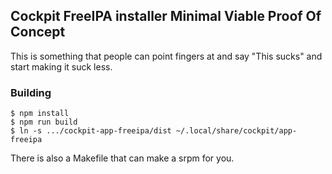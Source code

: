 ## Cockpit FreeIPA installer Minimal Viable Proof Of Concept

This is something that people can point fingers at and say "This
sucks" and start making it suck less.

### Building

```
$ npm install
$ npm run build
$ ln -s .../cockpit-app-freeipa/dist ~/.local/share/cockpit/app-freeipa
```

There is also a Makefile that can make a srpm for you.
